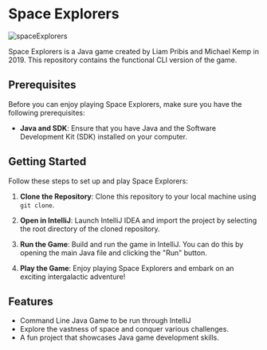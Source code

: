 # Space Explorers

![spaceExplorers](https://github.com/Kempster33/spaceExplorers/assets/15764472/7066a3ee-cba4-4f85-a089-ae441b05d3fe)


Space Explorers is a Java game created by Liam Pribis and Michael Kemp in 2019. This repository contains the functional CLI version of the game.

## Prerequisites

Before you can enjoy playing Space Explorers, make sure you have the following prerequisites:

- **Java and SDK**: Ensure that you have Java and the Software Development Kit (SDK) installed on your computer.

## Getting Started

Follow these steps to set up and play Space Explorers:

1. **Clone the Repository**: Clone this repository to your local machine using `git clone`.

2. **Open in IntelliJ**: Launch IntelliJ IDEA and import the project by selecting the root directory of the cloned repository.

3. **Run the Game**: Build and run the game in IntelliJ. You can do this by opening the main Java file and clicking the "Run" button.

4. **Play the Game**: Enjoy playing Space Explorers and embark on an exciting intergalactic adventure!

## Features

- Command Line Java Game to be run through IntelliJ
- Explore the vastness of space and conquer various challenges.
- A fun project that showcases Java game development skills.




